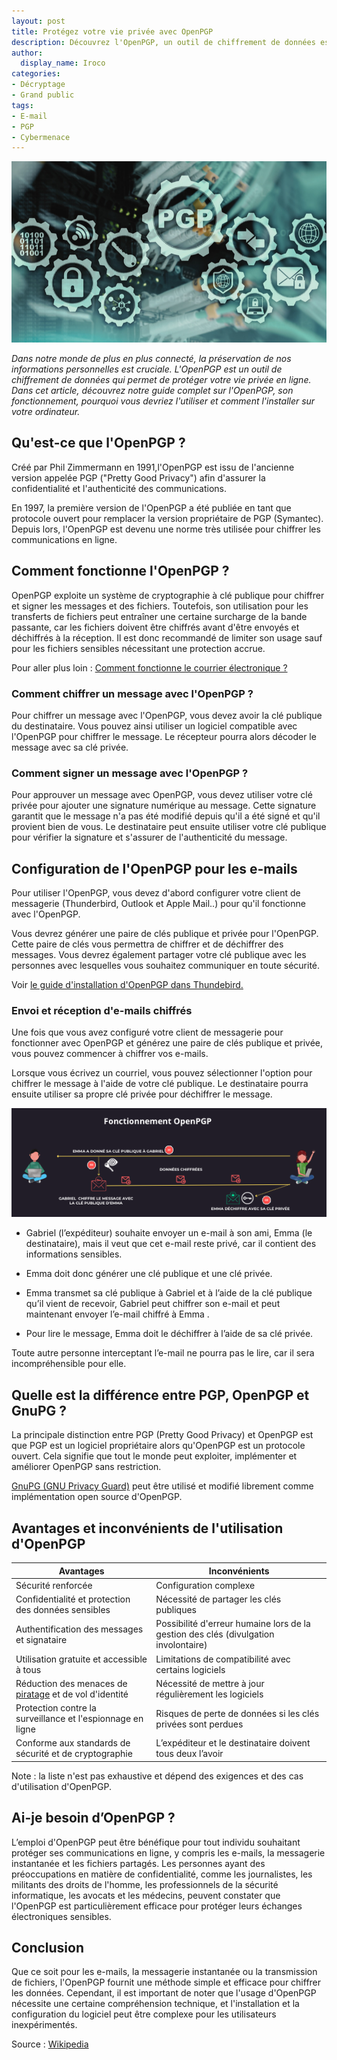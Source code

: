 ```yaml
---
layout: post
title: Protégez votre vie privée avec OpenPGP
description: Découvrez l'OpenPGP, un outil de chiffrement de données essentiel pour préserver votre vie privée en ligne. Apprenez-en plus dans notre guide complet. 
author:
  display_name: Iroco
categories:
- Décryptage
- Grand public
tags:
- E-mail
- PGP
- Cybermenace
---
```

![Illustration de l'article](/images/PGP/PGP.png)

*Dans notre monde de plus en plus connecté, la préservation de nos informations personnelles est cruciale. L'OpenPGP est un outil de chiffrement de données qui permet de protéger votre vie privée en ligne. Dans cet article, découvrez notre guide complet sur l'OpenPGP, son fonctionnement, pourquoi vous devriez l'utiliser et comment l'installer sur votre ordinateur.*

## Qu'est-ce que l'OpenPGP ?

 Créé par Phil Zimmermann en 1991,l'OpenPGP est issu de l'ancienne version appelée PGP ("Pretty Good Privacy") afin d'assurer la confidentialité et l'authenticité des communications. 
 
 En 1997, la première version de l'OpenPGP a été publiée en tant que protocole ouvert pour remplacer la version propriétaire de PGP (Symantec). Depuis lors, l'OpenPGP est devenu une norme très utilisée pour chiffrer les communications en ligne.

## Comment fonctionne l'OpenPGP ?

OpenPGP exploite un système de cryptographie à clé publique pour chiffrer et signer les messages et des fichiers. Toutefois, 
son utilisation pour les transferts de fichiers peut entraîner une certaine surcharge de la bande passante, car les fichiers doivent être chiffrés avant d'être envoyés et déchiffrés à la réception. Il est donc recommandé de limiter son usage sauf pour les fichiers sensibles nécessitant une protection accrue.

Pour aller plus loin : [Comment fonctionne le courrier électronique ?](https://blog.iroco.co/comment-fonctionne-le-courrier-%C3%A9lectronique/)
### Comment chiffrer un message avec l'OpenPGP ?

Pour chiffrer un message avec l'OpenPGP, vous devez avoir la clé publique du destinataire. Vous pouvez ainsi utiliser un logiciel compatible avec l'OpenPGP pour chiffrer le message. Le récepteur pourra alors décoder le message avec sa clé privée.

### Comment signer un message avec l'OpenPGP ?

Pour approuver un message avec OpenPGP, vous devez utiliser votre clé privée pour ajouter une signature numérique au message. Cette signature garantit que le message n'a pas été modifié depuis qu'il a été signé et qu'il provient bien de vous. Le destinataire peut ensuite utiliser votre clé publique pour vérifier la signature et s'assurer de l'authenticité du message.

## Configuration de l'OpenPGP pour les e-mails

Pour utiliser l'OpenPGP, vous devez d'abord configurer votre client de messagerie (Thunderbird, Outlook et Apple Mail..) pour qu'il fonctionne avec l'OpenPGP.

Vous devrez générer une paire de clés publique et privée pour l'OpenPGP. Cette paire de clés vous permettra de chiffrer et de déchiffrer des messages. Vous devrez également partager votre clé publique avec les personnes avec lesquelles vous souhaitez communiquer en toute sécurité.

Voir [le guide d'installation d'OpenPGP dans Thundebird.](https://support.mozilla.org/fr/kb/openpgp-thunderbird-guide-faq) 

### Envoi et réception d'e-mails chiffrés

Une fois que vous avez configuré votre client de messagerie pour fonctionner avec OpenPGP et générez une paire de clés publique et privée, vous pouvez commencer à chiffrer vos e-mails.

Lorsque vous écrivez un courriel, vous pouvez sélectionner l'option pour chiffrer le message à l'aide de votre clé publique. Le destinataire pourra ensuite utiliser sa propre clé privée pour déchiffrer le message.


![Illustration fonctionnement OpenPGP](/images/PGP/schema-fonctionnement-OpenPGP.png) 



* Gabriel (l’expéditeur) souhaite envoyer un e-mail à son ami, Emma (le destinataire), mais il veut que cet e-mail reste privé, car il contient des informations sensibles. 

* Emma doit donc générer une clé publique et une clé privée. 

* Emma transmet sa clé publique à Gabriel et à l’aide de la clé publique qu’il vient de recevoir, Gabriel peut chiffrer son e-mail et peut maintenant envoyer l’e-mail chiffré à Emma .

* Pour lire le message, Emma doit le déchiffrer à l’aide de sa clé privée. 

Toute autre personne interceptant l’e-mail ne pourra pas le lire, car il sera incompréhensible pour elle.

## Quelle est la différence entre PGP, OpenPGP et GnuPG ?

La principale distinction entre PGP (Pretty Good Privacy) et OpenPGP est que PGP est un logiciel propriétaire alors qu'OpenPGP est un protocole ouvert. Cela signifie que tout le monde peut exploiter, implémenter et améliorer OpenPGP sans restriction. 

[GnuPG (GNU Privacy Guard)](https://gnupg.org/) peut être utilisé et modifié librement comme implémentation open source d'OpenPGP.

## Avantages et inconvénients de l'utilisation d'OpenPGP

| Avantages | Inconvénients |
| --------------- |--------------- |
| Sécurité renforcée |  Configuration complexe | 
| Confidentialité et protection des données sensibles | Nécessité de partager les clés publiques | 
| Authentification des messages et signataire | Possibilité d'erreur humaine lors de la gestion des clés (divulgation involontaire) |     
| Utilisation gratuite et accessible à tous | Limitations de compatibilité avec certains logiciels | 
| Réduction des menaces de [piratage](https://blog.iroco.co/phishing/) et de vol d'identité | Nécessité de mettre à jour régulièrement les logiciels | 
| Protection contre la surveillance et l'espionnage en ligne | Risques de perte de données si les clés privées sont perdues | 
| Conforme aux standards de sécurité et de cryptographie | L’expéditeur et le destinataire doivent tous deux l’avoir | 

Note : la liste n'est pas exhaustive et dépend des exigences et des cas d'utilisation d'OpenPGP.

## Ai-je besoin d’OpenPGP ?

L’emploi d'OpenPGP peut être bénéfique pour tout individu souhaitant protéger ses communications en ligne, y compris les e-mails, la messagerie instantanée et les fichiers partagés. Les personnes ayant des préoccupations en matière de confidentialité, comme les journalistes, les militants des droits de l'homme, les professionnels de la sécurité informatique, les avocats et les médecins, peuvent constater que l'OpenPGP est particulièrement efficace pour protéger leurs échanges électroniques sensibles.

## Conclusion 

Que ce soit pour les e-mails, la messagerie instantanée ou la transmission de fichiers, l'OpenPGP fournit une méthode simple et efficace pour chiffrer les données. Cependant, il est important de noter que l'usage d'OpenPGP nécessite une certaine compréhension technique, et l'installation et la configuration du logiciel peut être complexe pour les utilisateurs inexpérimentés.

Source : [Wikipedia](https://fr.wikipedia.org/wiki/Pretty_Good_Privacy) 
